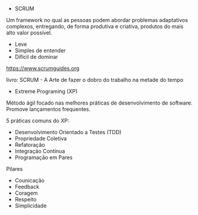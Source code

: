 - SCRUM

Um framework no qual as pessoas podem abordar problemas adaptativos complexos, entregando, de forma produtiva e criativa, produtos do mais alto valor possível.

- Leve
- Simples de entender
- Difícil de dominar

https://www.scrumguides.org

livro: SCRUM - A Arte de fazer o dobro do trabalho na metade do tempo


- Extreme Programing (XP)

Método ágil focado nas melhores práticas de desenvolvimento de software.
Promove lançamentos frequentes.

5 práticas comuns do XP:

- Desenvolvimento Orientado a Testes (TDD)
- Propriedade Coletiva
- Refatoração
- Integração Contínua
- Programação em Pares

Pilares

- Counicação
- Feedback
- Coragem
- Respeito
- Simplicidade